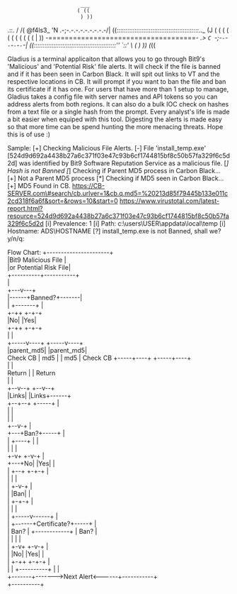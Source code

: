                            ___
                          ( ((
                           ) ))
  .::.                    / /(     @f4ls3_
 'N .-;-.-.-.-.-.-.-.-.-/| ((::::::::::::::::::::::::::::::::::::::::::::::.._
(J ( ( ( ( ( ( ( ( ( ( ( |  ))   -====================================-      _.>
 `C `-;-`-`-`-`-`-`-`-`-\| ((::::::::::::::::::::::::::::::::::::::::::::::''
  `::'                    \ \(
                           ) ))
                          (_((


Gladius is a terminal applicaiton that allows you to go through Bit9's 'Malicious' and 'Potential Risk' file alerts.  It will check if the file is banned and if it has been seen in Carbon Black.  It will spit out links to VT and the respective locations in CB. It will prompt if you want to ban the file and ban its certificate if it has one.  For users that have more than 1 setup to manage, Gladius takes a config file with server names and API tokens so you can address alerts from both regions.  It can also do a bulk IOC check on hashes from a text file or a single hash from the prompt.
Every analyst's life is made a bit easier when equiped with this tool.  Digesting the alerts is made easy so that more time can be spend hunting the more menacing threats. Hope this is of use :)


Sample:
[+] Checking Malicious File Alerts.
[-] File 'install_temp.exe' [524d9d692a4438b27a6c371f03e47c93b6cf1744815bf8c50b57fa329f6c5d2d] was identified by Bit9 Software Reputation Service as a malicious file.
[*] Hash is not Banned
[*] Checking if Parent MD5 process in Carbon Black...
[+] Not a Parent MD5 process
[*] Checking if MD5 seen in Carbon Black...
[+] MD5 Found in CB.
https://CB-SERVER.com\#search/cb.urlver=1&cb.q.md5=%20213d85f79445b133e011c2cd318f6a6f&sort=&rows=10&start=0
https://www.virustotal.com/latest-report.html?resource=524d9d692a4438b27a6c371f03e47c93b6cf1744815bf8c50b57fa329f6c5d2d
[i] Prevalence: 1
[i] Path: c:\users\USER\appdata\local\temp
[i] Hostname: ADS\HOSTNAME
[?] install_temp.exe is not Banned, shall we?
y/n/q: 





Flow Chart:
               +----------------------+              
               |Bit9 Malicious File   |              
               |or Potential Risk File|              
               +----------+-----------+              
                          |                          
                      +---v---+                      
               |------+Banned?+-------|              
               |      +-------+       |              
             +-++                   +-+-+            
             |No|                   |Yes|            
             +-++                   +-+-+            
               |                      |              
         +-----v----+           +-----v----+         
         |parent_md5|           |parent_md5|         
Check CB |    md5   |           |    md5   | Check CB
         +-----+----+           +-----+----+         
               |                      |              
        Return |                      | Return       
               |                      |              
            +--v--+                +--v--+           
            |Links|                |Links+------+    
            +--+--+                +-----+      |    
               |                                |    
               |                                |    
            +--v-+                              |    
        +---+Ban?+-----+                        |    
        |   +----+     |                        |    
        |              |                        |    
      +-v+           +-v-+                      |    
  +---+No|           |Yes|                      |    
  |   +--+           +-+-+                      |    
  |                    |                        |    
  |                  +-v-+                      |    
  |                  |Ban|                      |    
  |                  +-+-+                      |    
  |                    |                        |    
  |              +-----v------+                 |    
  |       +------+Certificate?+-----+           |    
  |  Ban? |      +------------+     | Ban?      |    
  |       |                         |           |    
  |     +-v+                      +-v-+         |    
  |     |No|                      |Yes|         |    
  |     +-++                      +-+-+         |    
  |       |       +----------+      |           |    
  +-------+------->Next Alert<------+-----------+    
                  +----------+                    



